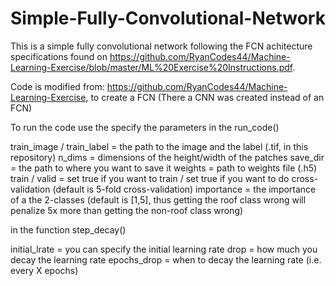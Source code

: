 # Simple-Fully-Convolutional-Network

This is a simple fully convolutional network following the FCN achitecture specifications found on https://github.com/RyanCodes44/Machine-Learning-Exercise/blob/master/ML%20Exercise%20Instructions.pdf.

Code is modified from: https://github.com/RyanCodes44/Machine-Learning-Exercise, to create a FCN (There a CNN was created instead of an FCN)

To run the code use the specify the parameters in the run_code()

train_image / train_label = the path to the image and the label (.tif, in this repository)
n_dims = dimensions of the height/width of the patches
save_dir = the path to where you want to save it
weights = path to weights file (.h5)
train / valid = set true if you want to train / set true if you want to do cross-validation (default is 5-fold cross-validation)
importance = the importance of a the 2-classes (default is [1,5], thus getting the roof class wrong will penalize 5x more than getting the non-roof class wrong)

in the function step_decay()

initial_lrate = you can specify the initial learning rate
drop = how much you decay the learning rate
epochs_drop = when to decay the learning rate (i.e. every X epochs)



